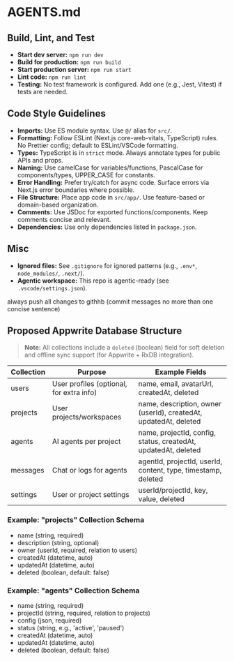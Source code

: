 # AGENTS.md

## Build, Lint, and Test
- **Start dev server:** `npm run dev`
- **Build for production:** `npm run build`
- **Start production server:** `npm run start`
- **Lint code:** `npm run lint`
- **Testing:** No test framework is configured. Add one (e.g., Jest, Vitest) if tests are needed.

## Code Style Guidelines
- **Imports:** Use ES module syntax. Use `@/` alias for `src/`.
- **Formatting:** Follow ESLint (Next.js core-web-vitals, TypeScript) rules. No Prettier config; default to ESLint/VSCode formatting.
- **Types:** TypeScript is in `strict` mode. Always annotate types for public APIs and props.
- **Naming:** Use camelCase for variables/functions, PascalCase for components/types, UPPER_CASE for constants.
- **Error Handling:** Prefer try/catch for async code. Surface errors via Next.js error boundaries where possible.
- **File Structure:** Place app code in `src/app/`. Use feature-based or domain-based organization.
- **Comments:** Use JSDoc for exported functions/components. Keep comments concise and relevant.
- **Dependencies:** Use only dependencies listed in `package.json`.

## Misc
- **Ignored files:** See `.gitignore` for ignored patterns (e.g., `.env*`, `node_modules/`, `.next/`).
- **Agentic workspace:** This repo is agentic-ready (see `.vscode/settings.json`).


always push all changes to githhb (commit messages no more than one concise sentence)

## Proposed Appwrite Database Structure

> **Note:** All collections include a `deleted` (boolean) field for soft deletion and offline sync support (for Appwrite + RxDB integration).

| Collection | Purpose | Example Fields |
|------------|---------|---------------|
| users      | User profiles (optional, for extra info) | name, email, avatarUrl, createdAt, deleted |
| projects   | User projects/workspaces | name, description, owner (userId), createdAt, updatedAt, deleted |
| agents     | AI agents per project | name, projectId, config, status, createdAt, updatedAt, deleted |
| messages   | Chat or logs for agents | agentId, projectId, userId, content, type, timestamp, deleted |
| settings   | User or project settings | userId/projectId, key, value, deleted |

### Example: "projects" Collection Schema
- name (string, required)
- description (string, optional)
- owner (userId, required, relation to users)
- createdAt (datetime, auto)
- updatedAt (datetime, auto)
- deleted (boolean, default: false)

### Example: "agents" Collection Schema
- name (string, required)
- projectId (string, required, relation to projects)
- config (json, required)
- status (string, e.g., 'active', 'paused')
- createdAt (datetime, auto)
- updatedAt (datetime, auto)
- deleted (boolean, default: false)
